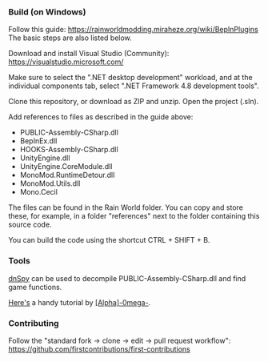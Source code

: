 ### Build (on Windows)
Follow this guide: https://rainworldmodding.miraheze.org/wiki/BepInPlugins  
The basic steps are also listed below.

Download and install Visual Studio (Community): https://visualstudio.microsoft.com/

Make sure to select the ".NET desktop development" workload, and at the individual components tab, select ".NET Framework 4.8 development tools".

Clone this repository, or download as ZIP and unzip. Open the project (.sln).

Add references to files as described in the guide above:
- PUBLIC-Assembly-CSharp.dll
- BepInEx.dll
- HOOKS-Assembly-CSharp.dll
- UnityEngine.dll
- UnityEngine.CoreModule.dll
- MonoMod.RuntimeDetour.dll
- MonoMod.Utils.dll
- Mono.Cecil

The files can be found in the Rain World folder. You can copy and store these, for example, in a folder "references" next to the folder containing this source code.

You can build the code using the shortcut CTRL + SHIFT + B.


### Tools
[dnSpy](https://github.com/dnSpy/dnSpy) can be used to decompile PUBLIC-Assembly-CSharp.dll and find game functions.

[Here's](https://www.youtube.com/watch?v=1ckUvTtZaVY) a handy tutorial by [\[Alpha\]-0mega-](https://www.youtube.com/@0megaD).


### Contributing
Follow the "standard fork -> clone -> edit -> pull request workflow": https://github.com/firstcontributions/first-contributions
